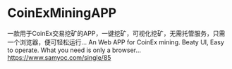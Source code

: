 # CoinExMiningAPP
一款用于CoinEx交易挖矿的APP，一键挖矿，可视化挖矿，无需托管服务，只需一个浏览器，便可轻松运行...
An Web APP for CoinEx mining. Beaty UI, Easy to operate. What you need is only a browser...
https://www.samyoc.com/single/85

